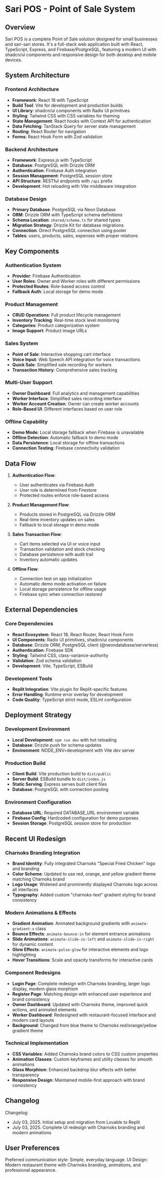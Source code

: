 # Sari POS - Point of Sale System

## Overview

Sari POS is a complete Point of Sale solution designed for small businesses and sari-sari stores. It's a full-stack web application built with React, TypeScript, Express, and Firebase/PostgreSQL, featuring a modern UI with shadcn/ui components and responsive design for both desktop and mobile devices.

## System Architecture

### Frontend Architecture
- **Framework**: React 18 with TypeScript
- **Build Tool**: Vite for development and production builds
- **UI Library**: shadcn/ui components with Radix UI primitives
- **Styling**: Tailwind CSS with CSS variables for theming
- **State Management**: React hooks with Context API for authentication
- **Data Fetching**: TanStack Query for server state management
- **Routing**: React Router for navigation
- **Forms**: React Hook Form with Zod validation

### Backend Architecture
- **Framework**: Express.js with TypeScript
- **Database**: PostgreSQL with Drizzle ORM
- **Authentication**: Firebase Auth integration
- **Session Management**: PostgreSQL session store
- **API Structure**: RESTful endpoints with `/api` prefix
- **Development**: Hot reloading with Vite middleware integration

### Database Design
- **Primary Database**: PostgreSQL via Neon Database
- **ORM**: Drizzle ORM with TypeScript schema definitions
- **Schema Location**: `shared/schema.ts` for shared types
- **Migration Strategy**: Drizzle Kit for database migrations
- **Connection**: Direct PostgreSQL connection using pooler
- **Tables**: users, products, sales, expenses with proper relations

## Key Components

### Authentication System
- **Provider**: Firebase Authentication
- **User Roles**: Owner and Worker roles with different permissions
- **Protected Routes**: Role-based access control
- **Fallback Auth**: Local storage for demo mode

### Product Management
- **CRUD Operations**: Full product lifecycle management
- **Inventory Tracking**: Real-time stock level monitoring
- **Categories**: Product categorization system
- **Image Support**: Product image URLs

### Sales System
- **Point of Sale**: Interactive shopping cart interface
- **Voice Input**: Web Speech API integration for voice transactions
- **Quick Sale**: Simplified sale recording for workers
- **Transaction History**: Comprehensive sales tracking

### Multi-User Support
- **Owner Dashboard**: Full analytics and management capabilities
- **Worker Interface**: Simplified sales recording interface
- **Worker Account Creation**: Owner can create worker accounts
- **Role-Based UI**: Different interfaces based on user role

### Offline Capability
- **Demo Mode**: Local storage fallback when Firebase is unavailable
- **Offline Detection**: Automatic fallback to demo mode
- **Data Persistence**: Local storage for offline transactions
- **Connection Testing**: Firebase connectivity validation

## Data Flow

1. **Authentication Flow**:
   - User authenticates via Firebase Auth
   - User role is determined from Firestore
   - Protected routes enforce role-based access

2. **Product Management Flow**:
   - Products stored in PostgreSQL via Drizzle ORM
   - Real-time inventory updates on sales
   - Fallback to local storage in demo mode

3. **Sales Transaction Flow**:
   - Cart items selected via UI or voice input
   - Transaction validation and stock checking
   - Database persistence with audit trail
   - Inventory automatic updates

4. **Offline Flow**:
   - Connection test on app initialization
   - Automatic demo mode activation on failure
   - Local storage persistence for offline usage
   - Firebase sync when connection restored

## External Dependencies

### Core Dependencies
- **React Ecosystem**: React 18, React Router, React Hook Form
- **UI Components**: Radix UI primitives, shadcn/ui components
- **Database**: Drizzle ORM, PostgreSQL client (@neondatabase/serverless)
- **Authentication**: Firebase SDK
- **Styling**: Tailwind CSS, class-variance-authority
- **Validation**: Zod schema validation
- **Development**: Vite, TypeScript, ESBuild

### Development Tools
- **Replit Integration**: Vite plugin for Replit-specific features
- **Error Handling**: Runtime error overlay for development
- **Code Quality**: TypeScript strict mode, ESLint configuration

## Deployment Strategy

### Development Environment
- **Local Development**: `npm run dev` with hot reloading
- **Database**: Drizzle push for schema updates
- **Environment**: NODE_ENV=development with Vite dev server

### Production Build
- **Client Build**: Vite production build to `dist/public`
- **Server Build**: ESBuild bundle to `dist/index.js`
- **Static Serving**: Express serves built client files
- **Database**: PostgreSQL with connection pooling

### Environment Configuration
- **Database URL**: Required DATABASE_URL environment variable
- **Firebase Config**: Hardcoded configuration for demo purposes
- **Session Storage**: PostgreSQL session store for production

## Recent UI Redesign

### Charnoks Branding Integration
- **Brand Identity**: Fully integrated Charnoks "Special Fried Chicken" logo and branding
- **Color Scheme**: Updated to use red, orange, and yellow gradient theme matching Charnoks brand
- **Logo Usage**: Widened and prominently displayed Charnoks logo across all interfaces
- **Typography**: Added custom "charnoks-text" gradient styling for brand consistency

### Modern Animations & Effects
- **Gradient Animation**: Animated background gradients with `animate-gradient-x` class
- **Bounce Effects**: `animate-bounce-in` for element entrance animations
- **Slide Animations**: `animate-slide-in-left` and `animate-slide-in-right` for dynamic content
- **Glow Effects**: `animate-pulse-glow` for interactive elements and logo highlighting
- **Hover Transitions**: Scale and opacity transforms for interactive cards

### Component Redesigns
- **Login Page**: Complete redesign with Charnoks branding, larger logo display, modern glass morphism
- **Register Page**: Matching design with enhanced user experience and brand consistency
- **Owner Dashboard**: Updated with Charnoks theme, improved quick actions, and animated elements
- **Worker Dashboard**: Redesigned with restaurant-focused interface and modern card layouts
- **Background**: Changed from blue theme to Charnoks red/orange/yellow gradient theme

### Technical Implementation
- **CSS Variables**: Added Charnoks brand colors to CSS custom properties
- **Animation Classes**: Custom keyframes and utility classes for smooth animations
- **Glass Morphism**: Enhanced backdrop blur effects with better transparency
- **Responsive Design**: Maintained mobile-first approach with brand consistency

## Changelog

Changelog:
- July 03, 2025. Initial setup and migration from Lovable to Replit
- July 03, 2025. Complete UI redesign with Charnoks branding and modern animations

## User Preferences

Preferred communication style: Simple, everyday language.
UI Design: Modern restaurant theme with Charnoks branding, animations, and professional appearance.